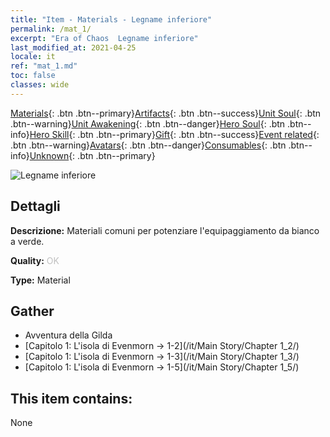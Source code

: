 ```yaml
---
title: "Item - Materials - Legname inferiore"
permalink: /mat_1/
excerpt: "Era of Chaos  Legname inferiore"
last_modified_at: 2021-04-25
locale: it
ref: "mat_1.md"
toc: false
classes: wide
---
```

 [Materials](/ItemsIT/){: .btn .btn--primary}[Artifacts](/ItemsIT/Artifacts/){: .btn .btn--success}[Unit Soul](/ItemsIT/UnitSoul/){: .btn .btn--warning}[Unit Awakening](/ItemsIT/UnitAwakening/){: .btn .btn--danger}[Hero Soul](/ItemsIT/HeroSoul/){: .btn .btn--info}[Hero Skill](/ItemsIT/HeroSkill/){: .btn .btn--primary}[Gift](/ItemsIT/Gift/){: .btn .btn--success}[Event related](/ItemsIT/Events/){: .btn .btn--warning}[Avatars](/ItemsIT/Avatars/){: .btn .btn--danger}[Consumables](/ItemsIT/Consumables/){: .btn .btn--info}[Unknown](/ItemsIT/Unknown/){: .btn .btn--primary}

 ![Legname inferiore](/images/t/i_cailiao_mucai1.png)

## Dettagli
 **Descrizione:** Materiali comuni per potenziare l'equipaggiamento da bianco a verde.

 **Quality:** <span style="color: #C0C0C0">OK</span>

 **Type:** Material

## Gather

*    Avventura della Gilda 
*    [Capitolo 1: L'isola di Evenmorn -> 1-2](/it/Main Story/Chapter 1_2/) 
*    [Capitolo 1: L'isola di Evenmorn -> 1-3](/it/Main Story/Chapter 1_3/) 
*    [Capitolo 1: L'isola di Evenmorn -> 1-5](/it/Main Story/Chapter 1_5/) 

## This item contains:

  None

